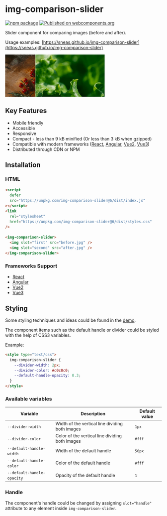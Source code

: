 # img-comparison-slider

[![npm package](https://img.shields.io/npm/v/img-comparison-slider.svg)](https://www.npmjs.com/package/img-comparison-slider)
[![Published on webcomponents.org](https://img.shields.io/badge/webcomponents.org-published-blue.svg)](https://www.webcomponents.org/element/img-comparison-slider)

Slider component for comparing images (before and after).

Usage examples: [https://sneas.github.io/img-comparison-slider](https://sneas.github.io/img-comparison-slider)

![Example](docs/example.gif)

## Key Features

- Mobile friendly
- Accessible
- Responsive
- Compact - less than 9 kB minified (Or less than 3 kB when gzipped)
- Compatible with modern frameworks ([React](bindings/react/README.md),
  [Angular](docs/installation/angular.md),
  [Vue2](docs/installation/vue.md),
  [Vue3](bindings/vue/README.md))
- Distributed through CDN or NPM

<!--
```
<custom-element-demo>
  <template>
    <script defer src="https://unpkg.com/img-comparison-slider@6/dist/index.js"></script>
    <link
      rel="stylesheet"
      href="https://unpkg.com/img-comparison-slider@6/dist/styles.css"
    />

    <img-comparison-slider>
      <img slot="first" width="100%" src="https://sneas.github.io/img-comparison-slider/demo/images/before.webp">
      <img slot="second" width="100%" src="https://sneas.github.io/img-comparison-slider/demo/images/after.webp">
    </img-comparison-slider>
  </template>
</custom-element-demo>
```
-->

## Installation

### HTML

```html
<script
  defer
  src="https://unpkg.com/img-comparison-slider@6/dist/index.js"
></script>
<link
  rel="stylesheet"
  href="https://unpkg.com/img-comparison-slider@6/dist/styles.css"
/>

<img-comparison-slider>
  <img slot="first" src="before.jpg" />
  <img slot="second" src="after.jpg" />
</img-comparison-slider>
```

### Frameworks Support

- [React](bindings/react/README.md)
- [Angular](docs/installation/angular.md)
- [Vue2](docs/installation/vue.md)
- [Vue3](bindings/vue/README.md)

## Styling

Some styling techniques and ideas could be found in the [demo](https://sneas.github.io/img-comparison-slider).

The component items such as the default handle or divider could be styled with the help of CSS3 variables.

Example:

```html
<style type="text/css">
  img-comparison-slider {
    --divider-width: 2px;
    --divider-color: #c0c0c0;
    --default-handle-opacity: 0.3;
  }
</style>
```

### Available variables

| Variable                   | Description                                     | Default value |
| -------------------------- | ----------------------------------------------- | ------------- |
| `--divider-width`          | Width of the vertical line dividing both images | `1px`         |
| `--divider-color`          | Color of the vertical line dividing both images | `#fff`        |
| `--default-handle-width`   | Width of the default handle                     | `50px`        |
| `--default-handle-color`   | Color of the default handle                     | `#fff`        |
| `--default-handle-opacity` | Opacity of the default handle                   | `1`           |

### Handle

The component's handle could be changed by assigning `slot="handle"` attribute to any element inside `img-comparison-slider`.
